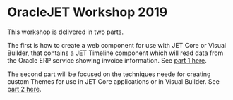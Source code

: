 # OracleJET Workshop 2019
This workshop is delivered in two parts.  

The first is how to create a web component for use with JET Core or Visual Builder, that contains a JET Timeline component which will read data from the Oracle ERP service showing invoice information. See [part 1 here](part1.md).

The second part will be focused on the techniques neede for creating custom Themes for use in JET Core applications or in Visual Builder. See [part 2 here](part2.md).
